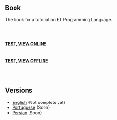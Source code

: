 ## Book

The book for a tutorial on ET Programming Language.

<br>
<br>

 [**TEST, VIEW ONLINE**](RUNNING-.md)

#

 [**TEST, VIEW OFFLINE**](RUNNING_.md)

<br>
<br>


## Versions 

- [English](/content/en-us) (Not complete yet)
- [Portuguese](/content/pt-br) (Soon)
- [Persian](/content/fa-ir) (Soon)
